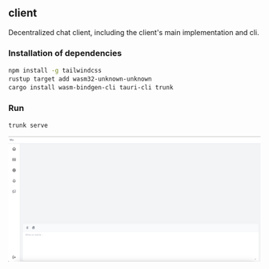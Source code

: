 client
--
Decentralized chat client, including the client's main implementation and cli.


### Installation of dependencies
```bash
npm install -g tailwindcss
rustup target add wasm32-unknown-unknown
cargo install wasm-bindgen-cli tauri-cli trunk
```

### Run
```bash
trunk serve 
```

![Light](./public/light.png)

